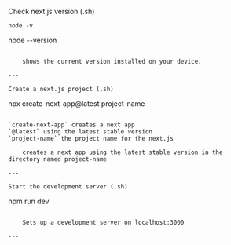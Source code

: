 Check next.js version (.sh)

```
node -v
```
node --version
```

	shows the current version installed on your device.

---

Create a next.js project (.sh)

```
npx create-next-app@latest project-name
```

`create-next-app` creates a next app
`@latest` using the latest stable version
`project-name` the project name for the next.js

	creates a next app using the latest stable version in the directory named project-name

---

Start the development server (.sh)

```
npm run dev
```

	Sets up a development server on localhost:3000

---